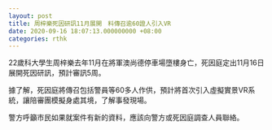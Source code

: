 ```yaml
---
layout: post
title: 周梓樂死因研訊11月展開　料傳召逾60證人引入VR
date: 2020-09-16 18:07:13.000000000 +08:00
categories: rthk
---
```


22歲科大學生周梓樂去年11月在將軍澳尚德停車場墮樓身亡，死因庭定出11月16日展開死因研訊，預計審訊5周。

據了解，死因庭將傳召包括警員等60多人作供，預計將首次引入虛擬實景VR系統，讓陪審團模擬身處其境，了解事發現場。

警方呼籲巿民如果就案件有新的資料，應該向警方或死因庭調查人員聯絡。
